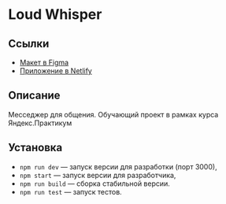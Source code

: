 # Loud Whisper

## Ссылки
* [Макет в Figma](https://www.figma.com/file/19wDMl4QNTAFHu6Q1mZcr5/Yandex.Practicum-Chats?node-id=0%3A1&t=OwJO1e9oSTv8b3WW-0)
* [Приложение в Netlify](https://google.com)

## Описание
Месседжер для общения.
Обучающий проект в рамках курса Яндекс.Практикум

## Установка

- `npm run dev` — запуск версии для разработки (порт 3000),
- `npm start` — запуск версии для разработчика,
- `npm run build` — сборка стабильной версии.
- `npm run test` — запуск тестов.
